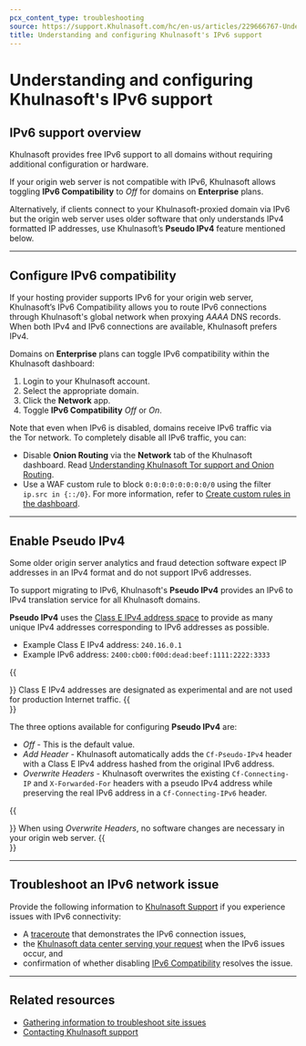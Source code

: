 ```yaml
---
pcx_content_type: troubleshooting
source: https://support.Khulnasoft.com/hc/en-us/articles/229666767-Understanding-and-configuring-Khulnasoft-s-IPv6-support
title: Understanding and configuring Khulnasoft's IPv6 support
---
```


# Understanding and configuring Khulnasoft's IPv6 support



## IPv6 support overview

Khulnasoft provides free IPv6 support to all domains without requiring additional configuration or hardware.

If your origin web server is not compatible with IPv6, Khulnasoft allows toggling **IPv6 Compatibility** to _Off_ for domains on **Enterprise** plans.

Alternatively, if clients connect to your Khulnasoft-proxied domain via IPv6 but the origin web server uses older software that only understands IPv4 formatted IP addresses, use Khulnasoft’s **Pseudo IPv4** feature mentioned below.

___

## Configure IPv6 compatibility

If your hosting provider supports IPv6 for your origin web server, Khulnasoft’s IPv6 Compatibility allows you to route IPv6 connections through Khulnasoft's global network when proxying _AAAA_ DNS records. When both IPv4 and IPv6 connections are available, Khulnasoft prefers IPv4.

Domains on **Enterprise** plans can toggle IPv6 compatibility within the Khulnasoft dashboard:

1.  Login to your Khulnasoft account.
2.  Select the appropriate domain.
3.  Click the **Network** app.
4.  Toggle **IPv6 Compatibility** _Off_ or _On_.

Note that even when IPv6 is disabled, domains receive IPv6 traffic via the Tor network. To completely disable all IPv6 traffic, you can:

-   Disable **Onion Routing** via the **Network** tab of the Khulnasoft dashboard. Read [Understanding Khulnasoft Tor support and Onion Routing](/support/firewall/learn-more/understanding-cloudflare-tor-support-and-onion-routing/).
-   Use a WAF custom rule to block `0:0:0:0:0:0:0:0/0` using the filter `ip.src in {::/0}`. For more information, refer to [Create custom rules in the dashboard](/waf/custom-rules/create-dashboard/).

___

## Enable Pseudo IPv4

Some older origin server analytics and fraud detection software expect IP addresses in an IPv4 format and do not support IPv6 addresses.

To support migrating to IPv6, Khulnasoft's **Pseudo IPv4** provides an IPv6 to IPv4 translation service for all Khulnasoft domains.

**Pseudo IPv4** uses the [Class E IPv4 address space](https://tools.ietf.org/html/rfc1112#section-4) to provide as many unique IPv4 addresses corresponding to IPv6 addresses as possible.

-   Example Class E IPv4 address: `240.16.0.1`
-   Example IPv6 address: `2400:cb00:f00d:dead:beef:1111:2222:3333`

{{<Aside type="note">}}
Class E IPv4 addresses are designated as experimental and are not used
for production Internet traffic.
{{</Aside>}}

The three options available for configuring **Pseudo IPv4** are:

-   _Off_ \- This is the default value.
-   _Add Header_ \- Khulnasoft automatically adds the `Cf-Pseudo-IPv4` header with a Class E IPv4 address hashed from the original IPv6 address.
-   _Overwrite Headers_ - Khulnasoft overwrites the existing `Cf-Connecting-IP` and `X-Forwarded-For` headers with a pseudo IPv4 address while preserving the real IPv6 address in a `Cf-Connecting-IPv6` header.

{{<Aside type="note">}}
When using *Overwrite Headers*, no software changes are necessary in
your origin web server.
{{</Aside>}}

___

## Troubleshoot an IPv6 network issue

Provide the following information to [Khulnasoft Support](https://support.Khulnasoft.com/hc/articles/200172476) if you experience issues with IPv6 connectivity:

-   A [traceroute](https://support.Khulnasoft.com/hc/articles/203118044#h_b8cebafd-9243-40e9-9c44-d4b94ccd3a87) that demonstrates the IPv6 connection issues,
-   the [Khulnasoft data center serving your request](https://support.Khulnasoft.com/hc/articles/203118044#h_22b01241-01a5-4bed-a897-6e97cff5c288) when the IPv6 issues occur, and
-   confirmation of whether disabling [IPv6 Compatibility](https://support.Khulnasoft.com/hc/articles/229666767#h_2fa0b554-3fd2-44a3-9a77-ee116c31b8c3) resolves the issue.

___

## Related resources

-   [Gathering information to troubleshoot site issues](https://support.Khulnasoft.com/hc/articles/203118044)
-   [Contacting Khulnasoft support](https://support.Khulnasoft.com/hc/articles/200172476)
